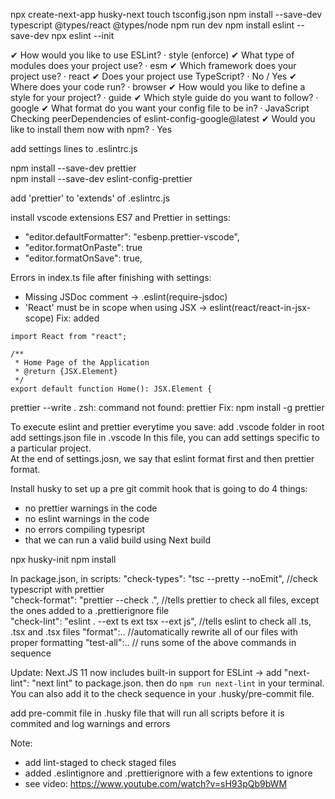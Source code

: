 npx create-next-app husky-next
touch tsconfig.json
npm install --save-dev typescript @types/react @types/node
npm run dev
npm install eslint --save-dev
npx eslint --init

✔ How would you like to use ESLint? · style (enforce)
✔ What type of modules does your project use? · esm
✔ Which framework does your project use? · react
✔ Does your project use TypeScript? · No / Yes
✔ Where does your code run? · browser
✔ How would you like to define a style for your project? · guide
✔ Which style guide do you want to follow? · google
✔ What format do you want your config file to be in? · JavaScript
Checking peerDependencies of eslint-config-google@latest
✔ Would you like to install them now with npm? · Yes

add settings lines to .eslintrc.js

npm install --save-dev prettier  
npm install --save-dev eslint-config-prettier

add 'prettier' to 'extends' of .eslintrc.js

install vscode extensions ES7 and Prettier
in settings:

- "editor.defaultFormatter": "esbenp.prettier-vscode",
- "editor.formatOnPaste": true
- "editor.formatOnSave": true,

Errors in index.ts file after finishing with settings:

- Missing JSDoc comment -> .eslint(require-jsdoc)
- 'React' must be in scope when using JSX -> eslint(react/react-in-jsx-scope)
  Fix: added

```
import React from "react";

/**
 * Home Page of the Application
 * @return {JSX.Element}
 */
export default function Home(): JSX.Element {
```

prettier --write .
zsh: command not found: prettier
Fix: npm install -g prettier

To execute eslint and prettier everytime you save:
add .vscode folder in root
add settings.json file in .vscode
In this file, you can add settings specific to a particular project.  
At the end of settings.josn, we say that eslint format first and then prettier format.

Install husky to set up a pre git commit hook that is going to do 4 things:

- no prettier warnings in the code
- no eslint warnings in the code
- no errors compiling typesript
- that we can run a valid build using Next build

npx husky-init
npm install

In package.json, in scripts:
"check-types": "tsc --pretty --noEmit", //check typescript with prettier  
"check-format": "prettier --check .", //tells prettier to check all files, except the ones added to a .prettierignore file  
"check-lint": "eslint . --ext ts ext tsx --ext js", //tells eslint to check all .ts, .tsx and .tsx files
"format":.. //automatically rewrite all of our files with proper formatting
"test-all":.. // runs some of the above commands in sequence

Update: Next.JS 11 now includes built-in support for ESLint -> add "next-lint": "next lint" to package.json.
then do `npm run next-lint` in your terminal. You can also add it to the check sequence in your .husky/pre-commit file.

add pre-commit file in .husky file that will run all scripts before it is commited and log warnings and errors

Note:

- add lint-staged to check staged files
- added .eslintignore and .prettierignore with a few extentions to ignore
- see video: https://www.youtube.com/watch?v=sH93pQb9bWM
